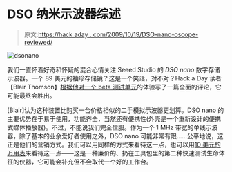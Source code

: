 # DSO 纳米示波器综述

> 原文:[https://hack aday . com/2009/10/19/DSO-nano-oscope-reviewed/](https://hackaday.com/2009/10/19/dso-nano-oscilloscope-reviewed/)

![dsonano](../Images/4206df6426943429d6ee6d0c31ca3647.png "dsonano")

我们一直怀着好奇和怀疑的混合心情关注 Seeed Studio 的 *DSO nano* 数字存储示波器。一个 89 美元的袖珍存储镜？这是一个笑话，对不对？Hack a Day 读者【Blair Thomson】[根据他对一个 beta 测试单元](http://www.justblair.co.uk/seeed-studio-dso-nano-pocket-digital-storage-oscilloscope-review.html)的体验写了一篇全面的评论，它可能最终会胜出。

[Blair]认为这种装置比购买一台价格相似的二手模拟示波器更划算。DSO nano 的主要优势在于易于使用，功能齐全，当然还有便携性(外壳是一个重新设计的便携式媒体播放器)。不过，不能说我们完全信服。作为一个 1 MHz 带宽的单线示波器，除了基本的业余爱好者使用之外，DSO nano 可能非常有限……公平地说，这正是他们的营销方式。我们可以用同样的方式来看待这一点，也可以用[10 美元的万用表](http://hackaday.com/2009/10/05/pocket-multimeter-review/)来看待这一点——这是一种廉价的、扔在工具包里的第二种快速测试生命体征的仪器，它可能会补充但不会取代一个好的工作台。